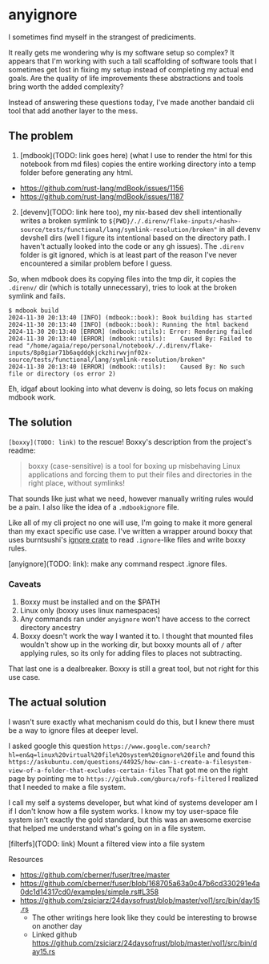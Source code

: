 # anyignore

I sometimes find myself in the strangest of prediciments.

It really gets me wondering why is my software setup so complex?
It appears that I'm working with such a tall scaffolding of software tools that I sometimes get lost in fixing my setup instead of completing my actual end goals.
Are the quality of life improvements these abstractions and tools bring worth the added complexity?

Instead of answering these questions today, I've made another bandaid cli tool that add another layer to the mess.

## The problem

1. \[mdbook\](TODO: link goes here) (what I use to render the html for this notebook from md files) copies the entire working directory into a temp folder before generating any html.

- https://github.com/rust-lang/mdBook/issues/1156
- https://github.com/rust-lang/mdBook/issues/1187

2. \[devenv\](TODO: link here too), my nix-based dev shell intentionally writes a broken symlink  to `${PWD}/./.direnv/flake-inputs/<hash>-source/tests/functional/lang/symlink-resolution/broken"` in all devenv devshell dirs (well I figure its intentional based on the directory path. I haven't actually looked into the code or any gh issues).
   The `.direnv` folder is git ignored, which is at least part of the reason I've never encountered a similar problem before I guess.

So, when mdbook does its copying files into the tmp dir, it copies the `.direnv/` dir (which is totally unnecessary), tries to look at the broken symlink and fails.

```console
$ mdbook build
2024-11-30 20:13:40 [INFO] (mdbook::book): Book building has started
2024-11-30 20:13:40 [INFO] (mdbook::book): Running the html backend
2024-11-30 20:13:40 [ERROR] (mdbook::utils): Error: Rendering failed
2024-11-30 20:13:40 [ERROR] (mdbook::utils):    Caused By: Failed to read "/home/agaia/repo/personal/notebook/./.direnv/flake-inputs/8p8giar71b6aqddqkjckzhirwvjnf02x-source/tests/functional/lang/symlink-resolution/broken"
2024-11-30 20:13:40 [ERROR] (mdbook::utils):    Caused By: No such file or directory (os error 2)
```

Eh, idgaf about looking into what devenv is doing, so lets focus on making mdbook work.

## The solution

`[boxxy](TODO: link)` to the rescue! Boxxy's description from the project's readme:

> boxxy (case-sensitive) is a tool for boxing up misbehaving Linux applications and forcing them to put their files and directories in the right place, without symlinks!

That sounds like just what we need, however manually writing rules would be a pain. I also like the idea of a `.mdbookignore` file.

Like all of my cli project no one will use, I'm going to make it more general than my exact specific use case.
I've written a wrapper around boxxy that uses burntsushi's [ignore crate](https://crates.io/search?q=ignore) to read `.ignore`-like files and write boxxy rules.

\[anyignore\](TODO: link): make any command respect .ignore files.

### Caveats

1. Boxxy must be installed and on the $PATH
1. Linux only (boxxy uses linux namespaces)
1. Any commands ran under `anyignore` won't have access to the correct directory ancestry
1. Boxxy doesn't work the way I wanted it to. I thought that mounted files wouldn't show up in the working dir, but boxxy mounts all of `/` after applying rules, so its only for adding files to places not subtracting.

That last one is a dealbreaker. Boxxy is still a great tool, but not right for this use case.

## The actual solution

I wasn't sure exactly what mechanism could do this, but I knew there must be a way to ignore files at deeper level.

I asked google this question
`https://www.google.com/search?hl=en&q=linux%20virtual%20file%20system%20ignore%20file`
and found this
`https://askubuntu.com/questions/44925/how-can-i-create-a-filesystem-view-of-a-folder-that-excludes-certain-files`
That got me on the right page by pointing me to `https://github.com/gburca/rofs-filtered` I realized that I needed to make a file system.

I call my self a systems developer, but what kind of systems developer am I if I don't know how a file system works.
I know my toy user-space file system isn't exactly the gold standard, but this was an awesome exercise that helped me understand what's going on in a file system.

\[filterfs\](TODO: link) Mount a filtered view into a file system

Resources

- https://github.com/cberner/fuser/tree/master
- https://github.com/cberner/fuser/blob/168705a63a0c47b6cd330291e4a0dc1d14317cd0/examples/simple.rs#L358
- https://github.com/zsiciarz/24daysofrust/blob/master/vol1/src/bin/day15.rs
  - The other writings here look like they could be interesting to browse on another day
  - Linked github https://github.com/zsiciarz/24daysofrust/blob/master/vol1/src/bin/day15.rs
